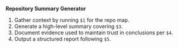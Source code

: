 <!-- $1 = specific command to run for file listing -->
<!-- $2 = target repo summary goal -->
<!-- $3 = high-level summary sections (What, Why, How, Getting Started) -->
<!-- $4 = requirement for documenting evidence -->
<!-- $5 = output format specification -->

**Repository Summary Generator**

1. Gather context by running `$1` for the repo map.
2. Generate a high-level summary covering `$3`.
3. Document evidence used to maintain trust in conclusions per `$4`.
4. Output a structured report following `$5`.
